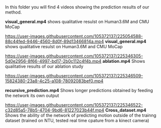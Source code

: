 In this folder you will find 4 videos showing the prediction results of our method.

**visual_general.mp4**
shows qualitative resulst on Human3.6M and CMU MoCap

https://user-images.githubusercontent.com/105372137/225054588-88c44fed-9446-4560-8d0f-89d13466814a.mp4
**visual_general.mp4**
shows qualitative resulst on Human3.6M and CMU MoCap




https://user-images.githubusercontent.com/105372137/225346305-5d0e2956-8f66-4997-bd17-2b0c112c4f4b.mp4
**ablation.mp4**
Shows qualitative results of our ablation study



https://user-images.githubusercontent.com/105372137/225346509-15824380-23a8-4c25-a108-78092083bef0.mp4

**recursive_prediction.mp4**
Shows longer predictions obtained by feeding the network its own output


https://user-images.githubusercontent.com/105372137/225346522-c32d85a5-78b5-4704-9bd6-81227023b44f.mp4
**Cross_dataset.mp4**
Shows the ability of the network of predicting motion outside of the trainng dataset (trained on NTU, tested real time cpature from a kinect camera)

